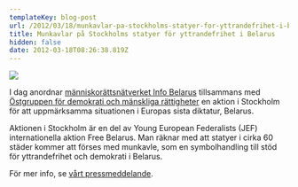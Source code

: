 ```yaml
---
templateKey: blog-post
url: /2012/03/18/munkavlar-pa-stockholms-statyer-for-yttrandefrihet-i-belarus
title: Munkavlar på Stockholms statyer för yttrandefrihet i Belarus
hidden: false
date: 2012-03-18T08:26:38.819Z
---
```


![](/uploads/belarus2.jpg)

I dag anordnar [människorättsnätverket Info Belarus](http://www.infobelarus.nu) tillsammans med [Östgruppen för demokrati och mänskliga rättigheter](http://www.ostgruppen.se) en aktion i Stockholm för att uppmärksamma situationen i Europas sista diktatur, Belarus.

Aktionen i Stockholm är en del av Young European Federalists (JEF) internationella aktion Free Belarus. Man räknar med att statyer i cirka 60 städer kommer att förses med munkavle, som en symbolhandling till stöd för yttrandefrihet och demokrati i Belarus.

För mer info, se [vårt pressmeddelande](http://www.mynewsdesk.com/se/view/pressrelease/munkavlar-paa-stockholms-statyer-foer-yttrandefrihet-i-belarus-742731).
